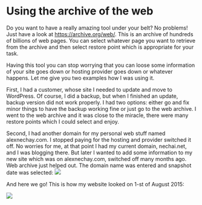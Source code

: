 # Using the archive of the web

Do you want to have a really amazing tool under your belt? No problems! Just have a look at https://archive.org/web/. This is an archive of hundreds of billions of web pages. You can select whatever page you want to retrieve from the archive and then select restore point which is appropriate for your task. 

Having this tool you can stop worrying that you can loose some information of your site goes down or hosting provider goes down or whatever happens. Let me give you two examples how I was using it. 

First, I had a customer, whose site I needed to update and move to WordPress. Of course, I did a backup, but when I finished an update, backup version did not work properly. I had two options: either go and fix minor things to have the backup working fine or just go to the web archive. I went to the web archive and it was close to the miracle, there were many restore points which I could select and enjoy.  

Second, I had another domain for my personal web stuff named alexnechay.com. I stopped paying for the hosting and provider switched it off. No worries for me, at that point I had my current domain, nechai.net, and I was blogging there. But later I wanted to add some information to my new site which was on alexnechay.com,  switched off many months ago. Web archive just helped out. The domain name was entered and snapshot date was selected:
![](http://puu.sh/p93JD/c984cf5b41.png)

And here we go! This is how my website looked on 1-st of August 2015:

![](http://puu.sh/p93Ol/b6c9bcd996.png)
